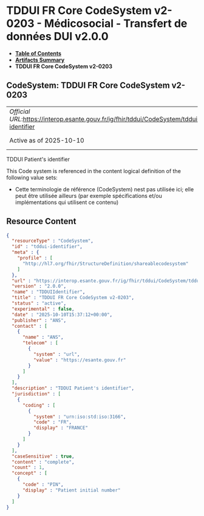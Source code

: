 # TDDUI FR Core CodeSystem v2-0203 - Médicosocial - Transfert de données DUI v2.0.0

* [**Table of Contents**](toc.md)
* [**Artifacts Summary**](artifacts.md)
* **TDDUI FR Core CodeSystem v2-0203**

## CodeSystem: TDDUI FR Core CodeSystem v2-0203 

| | |
| :--- | :--- |
| *Official URL*:https://interop.esante.gouv.fr/ig/fhir/tddui/CodeSystem/tddui-identifier | *Version*:2.0.0 |
| Active as of 2025-10-10 | *Computable Name*:TDDUIIdentifier |

 
TDDUI Patient's identifier 

 This Code system is referenced in the content logical definition of the following value sets: 

* Cette terminologie de référence (CodeSystem) nest pas utilisée ici; elle peut être utilisée ailleurs (par exemple spécifications et/ou implémentations qui utilisent ce contenu)



## Resource Content

```json
{
  "resourceType" : "CodeSystem",
  "id" : "tddui-identifier",
  "meta" : {
    "profile" : [
      "http://hl7.org/fhir/StructureDefinition/shareablecodesystem"
    ]
  },
  "url" : "https://interop.esante.gouv.fr/ig/fhir/tddui/CodeSystem/tddui-identifier",
  "version" : "2.0.0",
  "name" : "TDDUIIdentifier",
  "title" : "TDDUI FR Core CodeSystem v2-0203",
  "status" : "active",
  "experimental" : false,
  "date" : "2025-10-10T15:37:12+00:00",
  "publisher" : "ANS",
  "contact" : [
    {
      "name" : "ANS",
      "telecom" : [
        {
          "system" : "url",
          "value" : "https://esante.gouv.fr"
        }
      ]
    }
  ],
  "description" : "TDDUI Patient's identifier",
  "jurisdiction" : [
    {
      "coding" : [
        {
          "system" : "urn:iso:std:iso:3166",
          "code" : "FR",
          "display" : "FRANCE"
        }
      ]
    }
  ],
  "caseSensitive" : true,
  "content" : "complete",
  "count" : 1,
  "concept" : [
    {
      "code" : "PIN",
      "display" : "Patient initial number"
    }
  ]
}

```
